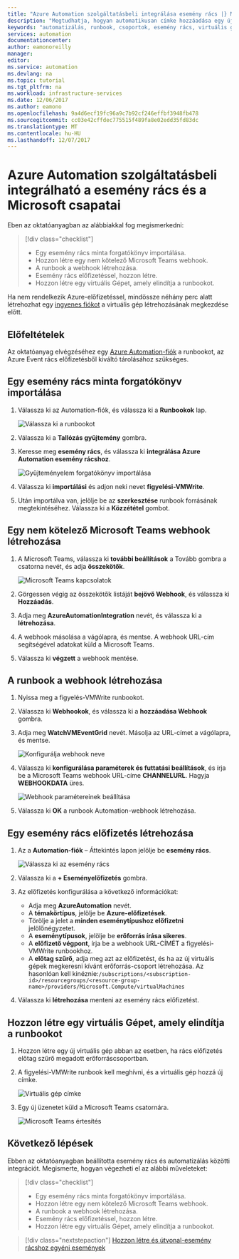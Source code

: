 ```yaml
---
title: "Azure Automation szolgáltatásbeli integrálása esemény rács |} Microsoft Docs"
description: "Megtudhatja, hogyan automatikusan címke hozzáadása egy új virtuális gép létrehozásakor, és értesítést küldeni a Microsoft Teams."
keywords: "automatizálás, runbook, csoportok, esemény rács, virtuális gépek, virtuális gép"
services: automation
documentationcenter: 
author: eamonoreilly
manager: 
editor: 
ms.service: automation
ms.devlang: na
ms.topic: tutorial
ms.tgt_pltfrm: na
ms.workload: infrastructure-services
ms.date: 12/06/2017
ms.author: eamono
ms.openlocfilehash: 9a4d6ecf19fc96a9c7b92cf246effbf3948fb478
ms.sourcegitcommit: cc03e42cffdec775515f489fa8e02edd35fd83dc
ms.translationtype: MT
ms.contentlocale: hu-HU
ms.lasthandoff: 12/07/2017
---
```

# <a name="integrate-azure-automation-with-event-grid-and-microsoft-teams"></a>Azure Automation szolgáltatásbeli integrálható a esemény rács és a Microsoft csapatai

Eben az oktatóanyagban az alábbiakkal fog megismerkedni:

> [!div class="checklist"]
> * Egy esemény rács minta forgatókönyv importálása.
> * Hozzon létre egy nem kötelező Microsoft Teams webhook.
> * A runbook a webhook létrehozása.
> * Esemény rács előfizetéssel, hozzon létre.
> * Hozzon létre egy virtuális Gépet, amely elindítja a runbookot.

Ha nem rendelkezik Azure-előfizetéssel, mindössze néhány perc alatt létrehozhat egy [ingyenes fiókot](https://azure.microsoft.com/free/?WT.mc_id=A261C142F) a virtuális gép létrehozásának megkezdése előtt.

## <a name="prerequisites"></a>Előfeltételek

Az oktatóanyag elvégzéséhez egy [Azure Automation-fiók](../automation/automation-offering-get-started.md) a runbookot, az Azure Event rács előfizetésből kiváltó tárolásához szükséges.

## <a name="import-an-event-grid-sample-runbook"></a>Egy esemény rács minta forgatókönyv importálása
1. Válassza ki az Automation-fiók, és válassza ki a **Runbookok** lap.

   ![Válassza ki a runbookot](./media/ensure-tags-exists-on-new-virtual-machines/select-runbooks.png)

2. Válassza ki a **Tallózás gyűjtemény** gombra.

3. Keresse meg **esemény rács**, és válassza ki **integrálása Azure Automation esemény rácshoz**. 

    ![Gyűjteményelem forgatókönyv importálása](media/ensure-tags-exists-on-new-virtual-machines/gallery-event-grid.png)

4. Válassza ki **importálási** és adjon neki nevet **figyelési-VMWrite**.

5. Után importálva van, jelölje be az **szerkesztése** runbook forrásának megtekintéséhez. Válassza ki a **Közzététel** gombot.

## <a name="create-an-optional-microsoft-teams-webhook"></a>Egy nem kötelező Microsoft Teams webhook létrehozása
1. A Microsoft Teams, válassza ki **további beállítások** a Tovább gombra a csatorna nevét, és adja **összekötők**.

    ![Microsoft Teams kapcsolatok](media/ensure-tags-exists-on-new-virtual-machines/teams-webhook.png)

2. Görgessen végig az összekötők listáját **bejövő Webhook**, és válassza ki **Hozzáadás**.

3. Adja meg **AzureAutomationIntegration** nevét, és válassza ki a **létrehozása**.

4. A webhook másolása a vágólapra, és mentse. A webhook URL-cím segítségével adatokat küld a Microsoft Teams.

5. Válassza ki **végzett** a webhook mentése.

## <a name="create-a-webhook-for-the-runbook"></a>A runbook a webhook létrehozása
1. Nyissa meg a figyelés-VMWrite runbookot.

2. Válassza ki **Webhookok**, és válassza ki a **hozzáadása Webhook** gombra.

3. Adja meg **WatchVMEventGrid** nevét. Másolja az URL-címet a vágólapra, és mentse.

    ![Konfigurálja webhook neve](media/ensure-tags-exists-on-new-virtual-machines/copy-url.png)

4. Válassza ki **konfigurálása paraméterek és futtatási beállítások**, és írja be a Microsoft Teams webhook URL-címe **CHANNELURL**. Hagyja **WEBHOOKDATA** üres.

    ![Webhook paramétereinek beállítása](media/ensure-tags-exists-on-new-virtual-machines/configure-webhook-parameters.png)

5. Válassza ki **OK** a runbook Automation-webhook létrehozása.


## <a name="create-an-event-grid-subscription"></a>Egy esemény rács előfizetés létrehozása
1. Az a **Automation-fiók** – Áttekintés lapon jelölje be **esemény rács**.

    ![Válassza ki az esemény rács](media/ensure-tags-exists-on-new-virtual-machines/select-event-grid.png)

2. Válassza ki a **+ Eseményelőfizetés** gombra.

3. Az előfizetés konfigurálása a következő információkat:

    *   Adja meg **AzureAutomation** nevét.
    *   A **témakörtípus**, jelölje be **Azure-előfizetések**.
    *   Törölje a jelet a **minden eseménytípushoz előfizetni** jelölőnégyzetet.
    *   A **eseménytípusok**, jelölje be **erőforrás írása sikeres**.
    *   A **előfizető végpont**, írja be a webhook URL-CÍMÉT a figyelési-VMWrite runbookhoz.
    *   A **előtag szűrő**, adja meg azt az előfizetést, és ha az új virtuális gépek megkeresni kívánt erőforrás-csoport létrehozása. Az hasonlóan kell kinéznie:`/subscriptions/<subscription-id>/resourcegroups/<resource-group-name>/providers/Microsoft.Compute/virtualMachines`

4. Válassza ki **létrehozása** menteni az esemény rács előfizetést.

## <a name="create-a-vm-that-triggers-the-runbook"></a>Hozzon létre egy virtuális Gépet, amely elindítja a runbookot
1. Hozzon létre egy új virtuális gép abban az esetben, ha rács előfizetés előtag szűrő megadott erőforráscsoportban.

2. A figyelési-VMWrite runbook kell meghívni, és a virtuális gép hozzá új címke.

    ![Virtuális gép címke](media/ensure-tags-exists-on-new-virtual-machines/vm-tag.png)

3. Egy új üzenetet küld a Microsoft Teams csatornára.

    ![Microsoft Teams értesítés](media/ensure-tags-exists-on-new-virtual-machines/teams-vm-message.png)

## <a name="next-steps"></a>Következő lépések
Ebben az oktatóanyagban beállította esemény rács és automatizálás közötti integrációt. Megismerte, hogyan végezheti el az alábbi műveleteket:

> [!div class="checklist"]
> * Egy esemény rács minta forgatókönyv importálása.
> * Hozzon létre egy nem kötelező Microsoft Teams webhook.
> * A runbook a webhook létrehozása.
> * Esemény rács előfizetéssel, hozzon létre.
> * Hozzon létre egy virtuális Gépet, amely elindítja a runbookot.

> [!div class="nextstepaction"]
> [Hozzon létre és útvonal-esemény rácshoz egyéni események](../event-grid/custom-event-quickstart.md)
